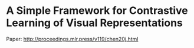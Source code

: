 # A Simple Framework for Contrastive Learning of Visual Representations

Paper: http://proceedings.mlr.press/v119/chen20j.html
